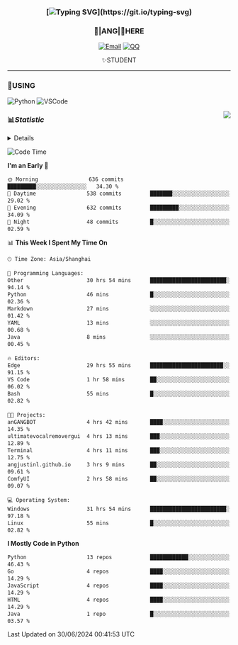 <div align="center">


### [![Typing SVG](https://readme-typing-svg.herokuapp.com?size=25&duration=2500&color=8C43EA&vCenter=true&width=200&height=40&lines=%F0%9F%8C%B1ANGJustinl%F0%9F%8C%B1+!)](https://git.io/typing-svg)


### 🥛|**ANG**|🥛HERE



[![Email](https://img.shields.io/badge/Email-ANGJustin@163.com-6A5ACD?style=flat-square&logoColor=fff)](mailto:ANGJustinl@163.com)
[![QQ](https://img.shields.io/badge/QQ-77139032-98FB98?style=flat-square&logoColor=fff)](https://qm.qq.com/cgi-bin/qm/qr?k=mcs-cON_aPNfc3hO8-H7lWJHDX-5nKr7&noverify=0)




✨STUDENT 

</div>

---

### 🎨USING

![Python](https://img.shields.io/badge/-Python-blue?style=flat-square&logo=Python&logoColor=fff)
![VSCode](https://img.shields.io/badge/-VSCode-blue?style=flat-square&logo=visualstudiocode&logoColor=fff)


<a href="#">
  <img align="right" src="https://github-readme-stats.vercel.app/api?username=ANGJustinl&count_private=true&show_icons=true&hide_border=true&bg_color=15,f2f7fd,E0EAFC" />
</a>




### 📊*Statistic* 

<details>

<p align="center">
   <img src="github-metrics.svg" alt="typing-svg">
</p>

[![Github activity graph](https://github-readme-activity-graph.angforever.top/graph?username=ANGJustinl&theme=dracula)](https://github.com/ANGJustinl/ANGJustinl)
![image](https://github.com/ANGJustinl/ANGJustinl/assets/96008766/f6c957b8-b907-482a-8804-4c1f944d4b60)
</details>

<!--START_SECTION:waka-->
![Code Time](http://img.shields.io/badge/Code%20Time-160%20hrs%2017%20mins-blue)

**I'm an Early 🐤** 

```text
🌞 Morning                636 commits         █████████░░░░░░░░░░░░░░░░   34.30 % 
🌆 Daytime                538 commits         ███████░░░░░░░░░░░░░░░░░░   29.02 % 
🌃 Evening                632 commits         █████████░░░░░░░░░░░░░░░░   34.09 % 
🌙 Night                  48 commits          █░░░░░░░░░░░░░░░░░░░░░░░░   02.59 % 
```


📊 **This Week I Spent My Time On** 

```text
🕑︎ Time Zone: Asia/Shanghai

💬 Programming Languages: 
Other                    30 hrs 54 mins      ████████████████████████░   94.14 % 
Python                   46 mins             █░░░░░░░░░░░░░░░░░░░░░░░░   02.36 % 
Markdown                 27 mins             ░░░░░░░░░░░░░░░░░░░░░░░░░   01.42 % 
YAML                     13 mins             ░░░░░░░░░░░░░░░░░░░░░░░░░   00.68 % 
Java                     8 mins              ░░░░░░░░░░░░░░░░░░░░░░░░░   00.45 % 

🔥 Editors: 
Edge                     29 hrs 55 mins      ███████████████████████░░   91.15 % 
VS Code                  1 hr 58 mins        ██░░░░░░░░░░░░░░░░░░░░░░░   06.02 % 
Bash                     55 mins             █░░░░░░░░░░░░░░░░░░░░░░░░   02.82 % 

🐱‍💻 Projects: 
anGANGBOT                4 hrs 42 mins       ████░░░░░░░░░░░░░░░░░░░░░   14.35 % 
ultimatevocalremovergui  4 hrs 13 mins       ███░░░░░░░░░░░░░░░░░░░░░░   12.89 % 
Terminal                 4 hrs 11 mins       ███░░░░░░░░░░░░░░░░░░░░░░   12.75 % 
angjustinl.github.io     3 hrs 9 mins        ██░░░░░░░░░░░░░░░░░░░░░░░   09.61 % 
ComfyUI                  2 hrs 58 mins       ██░░░░░░░░░░░░░░░░░░░░░░░   09.07 % 

💻 Operating System: 
Windows                  31 hrs 54 mins      ████████████████████████░   97.18 % 
Linux                    55 mins             █░░░░░░░░░░░░░░░░░░░░░░░░   02.82 % 
```

**I Mostly Code in Python** 

```text
Python                   13 repos            ████████████░░░░░░░░░░░░░   46.43 % 
Go                       4 repos             ████░░░░░░░░░░░░░░░░░░░░░   14.29 % 
JavaScript               4 repos             ████░░░░░░░░░░░░░░░░░░░░░   14.29 % 
HTML                     4 repos             ████░░░░░░░░░░░░░░░░░░░░░   14.29 % 
Java                     1 repo              █░░░░░░░░░░░░░░░░░░░░░░░░   03.57 % 
```




 Last Updated on 30/06/2024 00:41:53 UTC
<!--END_SECTION:waka-->
